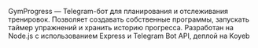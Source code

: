 GymProgress — Telegram-бот для планирования и отслеживания тренировок.
Позволяет создавать собственные программы, запускать таймер упражнений и хранить историю прогресса.
Разработан на Node.js с использованием Express и Telegram Bot API, деплой на Koyeb
